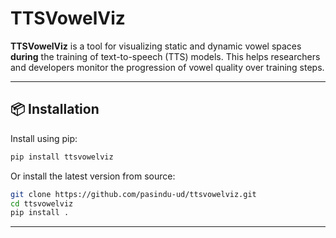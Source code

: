 # TTSVowelViz

**TTSVowelViz** is a tool for visualizing static and dynamic vowel spaces **during** the training of text-to-speech (TTS) models.
This helps researchers and developers monitor the progression of vowel quality over training steps.

---

## 📦 Installation

Install using pip:

```bash
pip install ttsvowelviz
```

Or install the latest version from source:

```bash
git clone https://github.com/pasindu-ud/ttsvowelviz.git
cd ttsvowelviz
pip install .
```

---